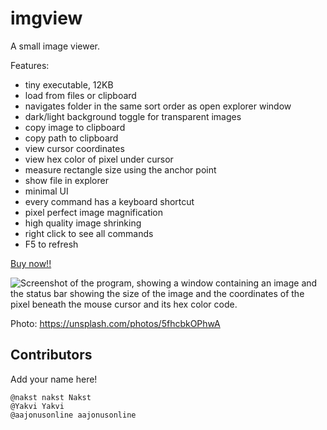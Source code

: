 # imgview
A small image viewer.

Features:
- tiny executable, 12KB
- load from files or clipboard
- navigates folder in the same sort order as open explorer window
- dark/light background toggle for transparent images
- copy image to clipboard
- copy path to clipboard
- view cursor coordinates 
- view hex color of pixel under cursor
- measure rectangle size using the anchor point
- show file in explorer
- minimal UI 
- every command has a keyboard shortcut
- pixel perfect image magnification
- high quality image shrinking
- right click to see all commands
- F5 to refresh

[Buy now!!](https://github.com/nakst/imgview/releases/download/v0.3/imgview.exe)

![Screenshot of the program, showing a window containing an image and the status bar showing the size of the image and the coordinates of the pixel beneath the mouse cursor and its hex color code.](https://nakst.gitlab.io/imgview.jpg)

Photo: https://unsplash.com/photos/5fhcbkOPhwA

## Contributors

Add your name here!

```
@nakst nakst Nakst
@Yakvi Yakvi
@aajonusonline aajonusonline
```
